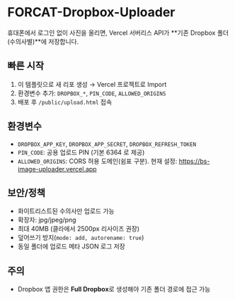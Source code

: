 # FORCAT-Dropbox-Uploader

휴대폰에서 로그인 없이 사진을 올리면, Vercel 서버리스 API가 **기존 Dropbox 폴더(수의사별)**에 저장합니다.

## 빠른 시작
1) 이 템플릿으로 새 리포 생성 → Vercel 프로젝트로 Import
2) 환경변수 추가: `DROPBOX_*`, `PIN_CODE`, `ALLOWED_ORIGINS`
3) 배포 후 `/public/upload.html` 접속

## 환경변수
- `DROPBOX_APP_KEY`, `DROPBOX_APP_SECRET`, `DROPBOX_REFRESH_TOKEN`
- `PIN_CODE`: 공용 업로드 PIN (기본 6364 로 제공)
- `ALLOWED_ORIGINS`: CORS 허용 도메인(쉼표 구분). 현재 설정: https://bs-image-uploader.vercel.app

## 보안/정책
- 화이트리스트된 수의사만 업로드 가능
- 확장자: jpg/jpeg/png
- 최대 40MB (클라에서 2500px 리사이즈 권장)
- 덮어쓰기 방지(`mode: add, autorename: true`)
- 동일 폴더에 업로드 메타 JSON 로그 저장

## 주의
- Dropbox 앱 권한은 **Full Dropbox**로 생성해야 기존 폴더 경로에 접근 가능
